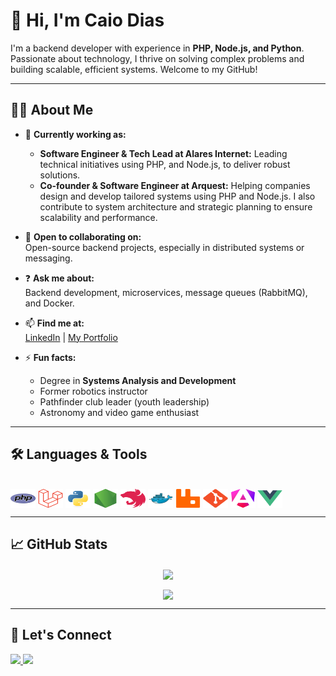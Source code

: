 # 👋 Hi, I'm Caio Dias  
I'm a backend developer with experience in **PHP, Node.js, and Python**. Passionate about technology, I thrive on solving complex problems and building scalable, efficient systems. Welcome to my GitHub!

---

## 🧑‍💻 About Me

- 🔭 **Currently working as:**
  - **Software Engineer & Tech Lead at Alares Internet:** Leading technical initiatives using PHP, and Node.js, to deliver robust solutions.
  - **Co-founder & Software Engineer at Arquest:** Helping companies design and develop tailored systems using PHP and Node.js. I also contribute to system architecture and strategic planning to ensure scalability and performance.

- 🤝 **Open to collaborating on:**  
  Open-source backend projects, especially in distributed systems or messaging.

- ❓ **Ask me about:**  
  Backend development, microservices, message queues (RabbitMQ), and Docker.

- 📫 **Find me at:**  
  [LinkedIn](https://www.linkedin.com/in/caio-cesar-lorenzon-dias/) | [My Portfolio](https://caiocldias.github.io/)

- ⚡ **Fun facts:**  
  - Degree in **Systems Analysis and Development**  
  - Former robotics instructor  
  - Pathfinder club leader (youth leadership)  
  - Astronomy and video game enthusiast  

---

## 🛠️ Languages & Tools

<div style="display: inline_block"><br>
  <img align="center" alt="PHP" height="30" width="40" src="https://raw.githubusercontent.com/devicons/devicon/master/icons/php/php-original.svg">
  <img align="center" alt="Laravel" height="30" width="40" src="https://raw.githubusercontent.com/devicons/devicon/master/icons/laravel/laravel-original.svg">
  <img align="center" alt="Python" height="30" width="40" src="https://raw.githubusercontent.com/devicons/devicon/master/icons/python/python-original.svg">
  <img align="center" alt="Node.js" height="30" width="40" src="https://raw.githubusercontent.com/devicons/devicon/master/icons/nodejs/nodejs-original.svg">
  <img align="center" alt="NestJS" height="30" width="40" src="https://raw.githubusercontent.com/devicons/devicon/master/icons/nestjs/nestjs-original.svg">
  <img align="center" alt="Docker" height="30" width="40" src="https://raw.githubusercontent.com/devicons/devicon/master/icons/docker/docker-original.svg">
  <img align="center" alt="RabbitMQ" height="30" width="40" src="https://raw.githubusercontent.com/devicons/devicon/master/icons/rabbitmq/rabbitmq-original.svg">
  <img align="center" alt="Git" height="30" width="40" src="https://raw.githubusercontent.com/devicons/devicon/master/icons/git/git-original.svg">
  <img align="center" alt="Angular" height="30" width="40" src="https://raw.githubusercontent.com/devicons/devicon/master/icons/angular/angular-original.svg">
  <img align="center" alt="Vue.js" height="30" width="40" src="https://raw.githubusercontent.com/devicons/devicon/master/icons/vuejs/vuejs-original.svg">
</div>

---

## 📈 GitHub Stats

<p align="center">
  <img align="center" src="https://github-readme-stats.vercel.app/api?username=CaioCLDias&count_private=true&show_icons=true&theme=vue-dark" />
</p>

<p align="center">
  <img align="center" src="https://github-readme-stats.vercel.app/api/top-langs/?username=CaioCLDias&layout=compact&hide=pascal&theme=vue-dark" />
</p>

---

## 🤝 Let's Connect

<p align="left">
  <a href="https://www.linkedin.com/in/caio-cesar-lorenzon-dias/">
    <img src="https://img.shields.io/badge/LinkedIn-0077B5?style=for-the-badge&logo=linkedin&logoColor=white">
  </a>
  <a href="https://caiocldias.github.io/">
    <img src="https://img.shields.io/badge/Portfolio-24292E?style=for-the-badge&logo=github&logoColor=white">
  </a>
</p>
